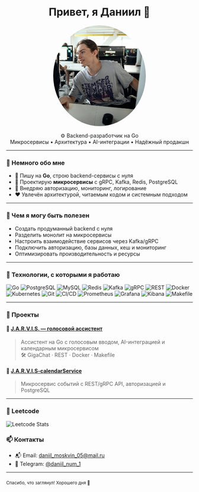 <h1 align="center">Привет, я Даниил 👋</h1>

<p align="center">
  <img src="./avatar.jpg" width="250" style="border-radius: 50%;" alt="avatar"/>
</p>

<p align="center">
  ⚙️ Backend-разработчик на Go<br/>
  Микросервисы • Архитектура • AI-интеграции • Надёжный продакшн
</p>

---

### 🧠 Немного обо мне

- 🔧 Пишу на **Go**, строю backend-сервисы с нуля
- 🧩 Проектирую **микросервисы** с gRPC, Kafka, Redis, PostgreSQL
- 🔐 Внедряю авторизацию, мониторинг, логирование
- ❤️ Увлечён архитектурой, читаемым кодом и системным подходом

---

### 💼 Чем я могу быть полезен

- Создать продуманный backend с нуля
- Разделить монолит на микросервисы
- Настроить взаимодействие сервисов через Kafka/gRPC
- Подключить авторизацию, базы данных, кеш и мониторинг
- Оптимизировать производительность и ресурсы

---

### 🧰 Технологии, с которыми я работаю

![Go](https://img.shields.io/badge/-Go-000?style=flat&logo=go)
![PostgreSQL](https://img.shields.io/badge/-PostgreSQL-000?style=flat&logo=postgresql)
![MySQL](https://img.shields.io/badge/-MySQL-000?style=flat&logo=mysql)
![Redis](https://img.shields.io/badge/-Redis-000?style=flat&logo=redis)
![Kafka](https://img.shields.io/badge/-Kafka-000?style=flat&logo=apache-kafka)
![gRPC](https://img.shields.io/badge/-gRPC-000?style=flat&logo=grpc)
![REST](https://img.shields.io/badge/-REST-000?style=flat&logo=rest)
![Docker](https://img.shields.io/badge/-Docker-000?style=flat&logo=docker)
![Kubernetes](https://img.shields.io/badge/-Kubernetes-000?style=flat&logo=kubernetes)
![Git](https://img.shields.io/badge/-Git-000?style=flat&logo=git)
![CI/CD](https://img.shields.io/badge/-CI%2FCD-000?style=flat&logo=gitlab)
![Prometheus](https://img.shields.io/badge/-Prometheus-000?style=flat&logo=prometheus)
![Grafana](https://img.shields.io/badge/-Grafana-000?style=flat&logo=grafana)
![Kibana](https://img.shields.io/badge/-Kibana-000?style=flat&logo=kibana)
![Makefile](https://img.shields.io/badge/-Makefile-000?style=flat&logo=gnu)

---

### 📌 Проекты

#### 🧠 [J.A.R.V.I.S. — голосовой ассистент](https://github.com/Deadrafa/J.A.R.V.I.S.)
> Ассистент на Go с голосовым вводом, AI-интеграцией и календарным микросервисом  
> 🛠️ GigaChat · REST · Docker · Makefile

#### 📅 [J.A.R.V.I.S-calendarService](https://github.com/Deadrafa/J.A.R.V.I.S-calendarService)
> Микросервис событий с REST/gRPC API, авторизацией и PostgreSQL  

---

### 🧠 Leetcode
![Leetcode Stats](https://leetcard.jacoblin.cool/Deadrafa)

### 📫 Контакты

- 📬 Email: [daniil_moskvin_05@mail.ru](mailto:daniil_moskvin_05@mail.ru)  
- 💬 Telegram: [@daniil_num_1](https://t.me/daniil_num_1)  

---

<sub align="center">Спасибо, что заглянул! Хорошего дня 👋</sub>


